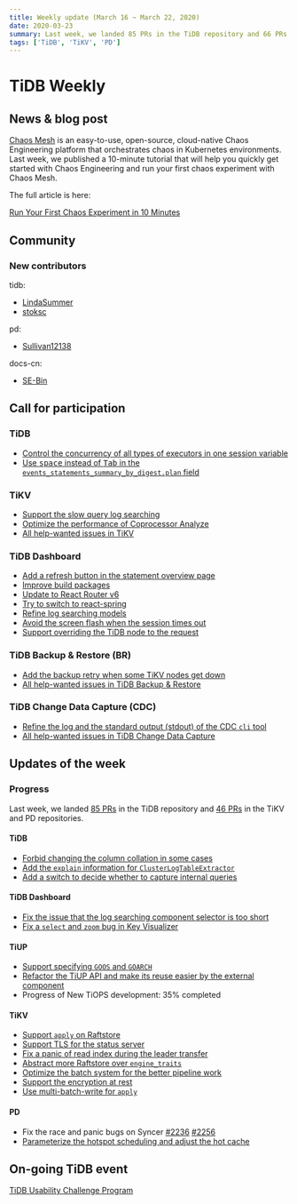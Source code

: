 ```yaml
---
title: Weekly update (March 16 ~ March 22, 2020)
date: 2020-03-23
summary: Last week, we landed 85 PRs in the TiDB repository and 66 PRs in the TiKV and PD repositories.
tags: ['TiDB', 'TiKV', 'PD']
---
```


# TiDB Weekly

## News & blog post

[Chaos Mesh](https://github.com/pingcap/chaos-mesh) is an easy-to-use, open-source, cloud-native Chaos Engineering platform that orchestrates chaos in Kubernetes environments. Last week, we published a 10-minute tutorial that will help you quickly get started with Chaos Engineering and run your first chaos experiment with Chaos Mesh.

The full article is here:

[Run Your First Chaos Experiment in 10 Minutes](https://pingcap.com/blog/run-first-chaos-experiment-in-ten-minutes/)

## Community

### New contributors

tidb:

* [LindaSummer](https://github.com/LindaSummer)
* [stoksc](https://github.com/stoksc)

pd:

* [Sullivan12138](https://github.com/Sullivan12138)

docs-cn:

* [SE-Bin](https://github.com/SE-Bin)

## Call for participation

### TiDB

* [Control the concurrency of all types of executors in one session variable](https://github.com/pingcap/tidb/issues/15428)
* [Use <kbd>space</kbd> instead of <kbd>Tab</kbd> in the `events_statements_summary_by_digest.plan` field](https://github.com/pingcap/tidb/issues/15502)

### TiKV

* [Support the slow query log searching](https://github.com/tikv/tikv/issues/7069)
* [Optimize the performance of Coprocessor Analyze](https://github.com/tikv/tikv/issues/7039)
* [All help-wanted issues in TiKV](https://github.com/tikv/tikv/issues?q=is%3Aopen+is%3Aissue+label%3Astatus%2Fhelp-wanted)

### TiDB Dashboard

* [Add a refresh button in the statement overview page](https://github.com/pingcap-incubator/tidb-dashboard/issues/273)
* [Improve build packages](https://github.com/pingcap-incubator/tidb-dashboard/issues/269)
* [Update to React Router v6](https://github.com/pingcap-incubator/tidb-dashboard/issues/249)
* [Try to switch to react-spring](https://github.com/pingcap-incubator/tidb-dashboard/issues/234)
* [Refine log searching models](https://github.com/pingcap-incubator/tidb-dashboard/issues/228)
* [Avoid the screen flash when the session times out](https://github.com/pingcap-incubator/tidb-dashboard/issues/227)
* [Support overriding the TiDB node to the request](https://github.com/pingcap-incubator/tidb-dashboard/issues/224)

### TiDB Backup & Restore (BR)

* [Add the backup retry when some TiKV nodes get down](https://github.com/pingcap/br/issues/192)
* [All help-wanted issues in TiDB Backup & Restore](https://github.com/pingcap/br/issues?q=is%3Aissue+is%3Aopen+label%3A%22help+wanted%22)

### TiDB Change Data Capture (CDC)

* [Refine the log and the standard output (stdout) of the CDC `cli` tool](https://github.com/pingcap/ticdc/issues/343)
* [All help-wanted issues in TiDB Change Data Capture](https://github.com/pingcap/ticdc/issues?q=is%3Aissue+is%3Aopen+label%3A%22help+wanted%22)

## Updates of the week

### Progress

Last week, we landed [85 PRs](https://github.com/pingcap/tidb/pulls?q=is%3Apr+is%3Amerged+merged%3A2020-03-16..2020-03-22) in the TiDB repository and [46 PRs](https://github.com/tikv/tikv/pulls?q=is%3Apr+is%3Amerged+merged%3A2020-03-16..2020-03-22+) in the TiKV and PD repositories.

#### TiDB

* [Forbid changing the column collation in some cases](https://github.com/pingcap/tidb/pull/15562)
* [Add the `explain` information for `ClusterLogTableExtractor`](https://github.com/pingcap/tidb/pull/15542)
* [Add a switch to decide whether to capture internal queries](https://github.com/pingcap/tidb/pull/15461)

#### TiDB Dashboard

* [Fix the issue that the log searching component selector is too short](https://github.com/pingcap-incubator/tidb-dashboard/pulls?q=is%3Apr+is%3Aclosed)
* [Fix a `select` and `zoom` bug in Key Visualizer](https://github.com/pingcap-incubator/tidb-dashboard/pull/246)

#### TiUP

* [Support specifying `GOOS` and `GOARCH`](https://github.com/pingcap-incubator/tiup/pull/75)
* [Refactor the TiUP API and make its reuse easier by the external component](https://github.com/pingcap-incubator/tiup/pull/72)
* Progress of New TiOPS development: 35% completed

#### TiKV

* [Support `apply` on Raftstore](https://github.com/tikv/tikv/pull/6154)
* [Support TLS for the status server](https://github.com/tikv/tikv/pull/5393)
* [Fix a panic of read index during the leader transfer](https://github.com/tikv/tikv/pull/7101)
* [Abstract more Raftstore over `engine_traits`](https://github.com/tikv/tikv/pull/7032)
* [Optimize the batch system for the better pipeline work](https://github.com/tikv/tikv/pull/6991)
* [Support the encryption at rest](https://github.com/tikv/tikv/pull/6990)
* [Use multi-batch-write for `apply`](https://github.com/tikv/tikv/pull/7111)

#### PD

* Fix the race and panic bugs on Syncer [#2236](https://github.com/pingcap/pd/pull/2236) [#2256](https://github.com/pingcap/pd/pull/2256)
* [Parameterize the hotspot scheduling and adjust the hot cache](https://github.com/pingcap/pd/pull/2239)

## On-going TiDB event

[TiDB Usability Challenge Program](https://pingcap.com/community/tidb-usability-challenge/)
